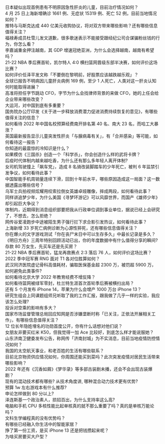 日本疑似出现首例患有不明原因急性肝炎的儿童，目前治疗情况如何？  
4 月 25 日上海新增确诊 1661 例、无症状 15319 例、死亡 52 例，目前当地情况如何？  
推特与马斯克达成 440 亿美元收购协议，将对双方带来哪些影响？还有哪些信息值得关注？  
福禄寿成员杜雪儿发文道歉，很多歌迷表示不能接受跟经纪公司合谋骗粉丝钱的行为，你怎么看？  
李嘉诚重金押注越南，其 GDP 增速冠绝亚洲，为什么会选择越南，越南有希望吗？  
21-22 NBA 季后赛首轮，凯尔特人 4:0 横扫篮网晋级东部半决赛，如何评价这场比赛？  
如何评价任泽平发文称「不要倒在黎明前，好股票应该越跌越乐观」？  
全球已报告不明病因儿童肝炎病例 169 例，至少 1 人死亡，人类对这一肝炎认知何时能取得进展？  
高准将担任字节跳动 CFO，字节为什么会找律师背景的来做 CFO，她的上任会给企业带来哪些改变？  
大运河，对中国到底有多重要？  
国务院办公厅印发《关于进一步释放消费潜力促进消费持续恢复的意见》，有哪些值得关注的信息？  
如何看待 2022 年中国名校预算经费南开排名第 40 名、南大 23 名，而哈工大暴涨？  
英国最新报告显示儿童突发性肝炎「与腺病毒有关」，有「合并感染」等可能，如何看待这一报告？  
你知道的最震惊的冷知识是什么？  
如果模仿《三国杀》创造一个「科学杀」，你会创造什么样的武将卡牌？  
后疫时代体制内越来越吃香，为什么还有那么多年轻人离开体制?  
女司机驾驶撞上「飙车党」，造成 8 名骑改装脚踏车的少年死亡，被判 6 年监禁引发争议，如何看待此事？  
中国智能手机周销量连续下滑，回到十年前水平，哪些原因造成这一局面？这一数据透露出哪些信号？  
乌军士兵拍视频炫耀用绞索拉倒女英雄卓娅雕像，摔成两段，如何看待此事？  
同样讲追梦少年，为什么美国《寻梦环游记》可以风靡世界，而国产《雄师少年》却引起巨大争议？  
体制内，近期得到消息组织部要把我从行政单位调到事业单位，据说已经上会研究了，不想去，怎么拒绝？  
网传谷爱凌跑步中途被陌生男子强行拦下求合影引发热议，如何看待此事？  
上海新增 33 岁死亡病例诊断为心源性猝死，还有哪些信息值得关注？  
你在爆火的文字游戏测试「你在丧尸末日中可以生存多久」中最长记录是多久？  
《明日方舟》三周年特别回顾活动已出，你的年度数据中有什么值得分享的瞬间?  
存款 80 万女生，先买车还是先买房？  
21-22 NBA 季后赛首轮，猛龙再救赛点 2:3 落后 76 人，如何评价这场比赛？  
2022 季中冠军赛 RNG 面对 T1 各对位胜算如何？  
武汉同济医院虚记骨科高值耗材，骗取医保基金超 2300 万，被罚超 5900 万，如何避免此类事件?  
如何看待北京大学 2022 年教育经费不增反降？  
如何看待篮网被绿军零封，杜兰特生涯首次首轮季后赛被横扫出局？  
还有 5 个月发布 iPhone 14，苹果为什么会增产 1000 万台 iPhone 13？  
研究生组会上同课题组师兄听取了我的工作汇报，跟我做了几乎一样的实验，我应该怎么处理?  
投诉对空乘的影响有多大？  
国家市场监督管理总局回应知网是否涉嫌垄断时称「已关注，正依法开展相关工作」，有哪些信息值得关注？  
12 位长年隐姓埋名的功勋首度公开，你有什么话想对他们说？  
女朋友非要买红米 K50，但我觉得一加 Ace 比较好，到底怎么样才能说服她？  
山东济南卫健委发布公告，称网传「济南封城」为不实消息，目前当地疫情防控情况如何？  
我国的太空航天事业，和老百姓的生活有哪些联系？  
目前北京物资供应情况如何，你周围还能买到菜吗？此次突发疫情对居民生活带来哪些影响？  
2022 年还有《沉香如屑》《梦华录》等多部古装剧未播，还会不会出现古装爆剧？  
现有的混动技术都有哪些? 从技术角度讲, 哪种混合动力技术更有优势?  
预算 1w 左右游戏本有什么推荐?  
申论怎样做到 80 分以上?  
泽连斯基一个政治素人，损招百出，为什么支持率这么高?  
电脑和手机 CPU 多核性能比起单核真的就不那么重要了吗？真的是单核万能论吗？  
文科生学编程真的没有优势吗？  
有哪些已经融入你生活中的智能家居？  
挣了第一份工资，是买 iPhone 13 还是把钱攒起来呢？  
为啥买房要买大户型？  
